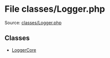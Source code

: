 File classes/Logger.php
=========

Source: [classes/Logger.php](https://github.com/PrestaShop/PrestaShop/blob/1.5.6.3/classes/Logger.php)


Classes
-------

* [LoggerCore](class.LoggerCore.md)

